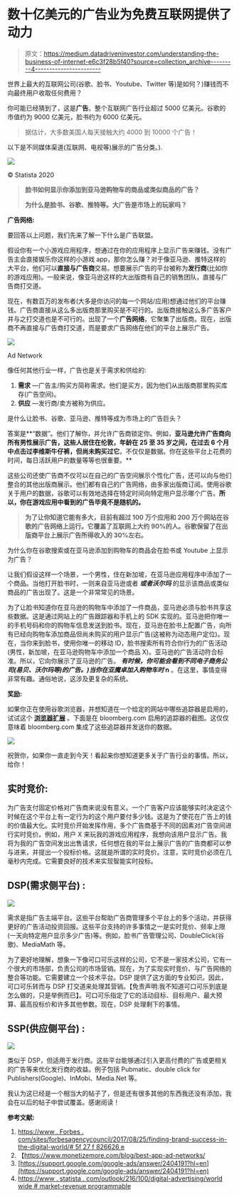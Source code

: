 # 数十亿美元的广告业为免费互联网提供了动力

> 原文：<https://medium.datadriveninvestor.com/understanding-the-business-of-internet-e6c3f28b5f40?source=collection_archive---------4----------------------->

世界上最大的互联网公司(谷歌、脸书、Youtube、Twitter 等)是如何？)赚钱而不向最终用户收取任何费用？

你可能已经猜到了，这是**广告**。整个互联网广告行业超过 5000 亿美元。谷歌的市值约为 9000 亿美元，脸书约为 6000 亿美元。

> 据估计，大多数美国人每天接触大约 4000 到 10000 个广告！

以下是不同媒体渠道(互联网、电视等)展示的广告分类。).

![](img/c8034fbc23d8c9722a556f48f60107f0.png)

© Statista 2020

> **脸书如何显示你添加到亚马逊购物车的商品或类似商品的广告？**
> 
> **为什么是脸书、谷歌、推特等。大广告是市场上的玩家吗？**

**广告网络:**

要回答以上问题，我们先来了解一下什么是广告联盟。

假设你有一个小游戏应用程序，想通过在你的应用程序上显示广告来赚钱。没有广告主会直接娱乐你这样的小游戏 app，那你怎么赚？对于像亚马逊、推特这样的大平台，他们可以**直接与广告商**交易。想要展示广告的平台被称为**发行商**(比如你的游戏应用)。一般来说，像亚马逊这样的大出版商有自己的销售团队，直接与广告商打交道。

现在，有数百万的发布者(大多是你访问的每一个网站/应用)想通过他们的平台赚钱。广告商直接从这么多出版商那里购买是不可行的。出版商接触这么多广告客户并与之打交道也是不可行的。出现了一个**广告网络**，它聚集了出版商。现在，出版商不再直接与广告商打交道，而是要求广告网络在他们的平台上展示广告。

![](img/2f73de2fb49bbd1743154536bce07aa5.png)

Ad Network

像任何其他行业一样，广告也是关于需求和供给的:

1.  **需求** —广告主/购买方简称需求。他们是买方，因为他们从出版商那里购买库存(广告空间)。
2.  **供应** —发行商/卖方被称为供应。

是什么让脸书、谷歌、亚马逊、推特等成为市场上的广告巨头？

答案是**“数据”。他们了解你，并允许广告商锁定你。例如，**亚马逊允许广告商向所有男性展示广告，这些人居住在伦敦，年龄在 25 至 35 岁之间，在过去 6 个月中点击过李维斯牛仔裤，但尚未购买过它**。不仅仅是数据。你在这些平台上花费的时间，每日活跃用户的数量等等也很重要。**

这些公司还使广告商不仅可以在自己的广告空间展示个性化广告，还可以向与他们整合的其他出版商展示。他们都有自己的广告网络，由多家出版商订阅。使用谷歌关于用户的数据，谷歌可以有效地选择在特定时间向特定用户显示哪个广告。**所以，你在游戏应用中看到的广告毕竟不是随机的。**

> **为了让你知道它能有多大，目前有超过 100 万个应用和 200 万个网站在谷歌的广告网络上运行。它覆盖了互联网上大约 90%的人。谷歌保留了在出版商平台上展示广告所得收入的 30%左右。**

为什么你在谷歌搜索或在亚马逊添加到购物车的商品会在脸书或 Youtube 上显示为广告？

让我们假设这样一个场景，一个男性，住在新加坡，在亚马逊应用程序中添加了一个商品。当他打开脸书时，一则来自亚马逊或者 ***或者沃尔玛*** 的显示该商品或类似商品的广告出现了。这是一个非常常见的场景。

为了让脸书知道你在亚马逊的购物车中添加了一件商品，亚马逊必须与脸书共享这些数据。这是通过网站上的广告跟踪器和手机上的 SDK 实现的。亚马逊把你唯一的手机号码和你的购物车信息发送到脸书。现在，亚马逊在脸书上配置广告，向所有已经向购物车添加商品但尚未购买的用户显示广告(这被称为动态用户定位)。现在，当你来到脸书，使用你唯一的移动 ID，脸书搜索所有符合你行为的广告活动(男性，新加坡，在亚马逊购物车中添加一个商品 X)。亚马逊的广告活动符合标准。所以，它向你展示了亚马逊的广告。 ***有时候，你可能会看到不同电子商务公司(易贝、沃尔玛等)的广告。)当你在亚魔卓加入购物车时* n** 。在这里，事情变得非常有趣。通俗地说，这涉及更复杂的系统。

**奖励:**

如果你正在使用谷歌浏览器，并想知道在一个给定的网站中哪些追踪器是启用的，试试这个 [**浏览器扩展**](https://chrome.google.com/webstore/detail/ghostery-%E2%80%93-privacy-ad-blo/mlomiejdfkolichcflejclcbmpeaniij?hl=en) 。下面是在 bloomberg.com 启用的追踪器的截图。这仅仅意味着 bloomberg.com 集成了这些追踪器并发送你的数据。

![](img/cf1640319ccfc8c9322cc3395c3b2c11.png)

祝贺你，如果你一直走到今天！看起来你想知道更多关于广告行业的事情。所以，给你！

## 实时竞价:

为广告支付固定价格对广告商来说没有意义。一个广告客户应该能够实时决定这个时候在这个平台上有一定行为的这个用户要付多少钱。这是为了使花在广告上的钱的价值最大化。实时竞价开始发挥作用，多个广告商基于不同的因素对广告空间进行实时竞价。例如，用户 X 来玩我的游戏应用程序，我想向该用户显示广告。我将为我的广告空间发出出售请求，任何想在我的平台上展示广告的广告商都可以参与进来，并提出一个投标价格。这就是所谓的实时竞价。注意，实时竞价必须在几毫秒内完成。它需要良好的技术来实现智能实时投标。

## DSP(需求侧平台) :

![](img/becfe2b0fa05eebc891000d18c283c53.png)

需求是指广告主端平台。这些平台帮助广告商管理多个平台上的多个活动，并获得更好的广告活动投资回报。这些平台支持的许多事情之一是实时竞价、频率上限(一天向特定用户显示多少广告)等。例如，脸书广告管理公司、DoubleClick(谷歌)、MediaMath 等。

为了更好地理解，想象一下像可口可乐这样的公司，它不是一家技术公司，它有一个很大的市场部，负责公司的市场营销。现在，为了实现实时竞价、与广告网络的整合等功能。它需要建立一个技术平台。DSP 提供了这方面的专业知识。因此，可口可乐转而与 DSP 打交道来处理其营销。【免责声明:我不知道可口可乐到底是怎么做的，只是举例而已】。可口可乐指定了它的活动目标、目标用户、最大预算、最高投标价和许多其他参数。现在，DSP 处理剩下的事情。

## SSP(供应侧平台) :

![](img/772cf8a51a58c6b0432e90fc2a45aeb3.png)

类似于 DSP，但适用于发行商。这些平台能够通过引入更高付费的广告或更相关的广告等来优化发行商的收益。例子包括 Pubmatic、double click for Publishers(Google)、InMobi、Media.Net 等。

我认为这已经是一个相当大的帖子了，但是还有很多其他的东西我还没有添加，我会在以后的帖子中尝试覆盖。感谢阅读！

**参考文献:**

1.  [https://www . Forbes . com/sites/forbesagencycouncil/2017/08/25/finding-brand-success-in-the-digital-world/# 5f 27 f 826626 e](https://www.forbes.com/sites/forbesagencycouncil/2017/08/25/finding-brand-success-in-the-digital-world/#5f27f826626e)
2.  【https://www.monetizemore.com/blog/best-app-ad-networks/ 
3.  [https://support.google.com/google-ads/answer/2404191?hl=en](https://support.google.com/google-ads/answer/2404191?hl=en)
4.  [https://www . statista . com/outlook/216/100/digital-advertising/world wide # market-revenue programmable](https://www.statista.com/outlook/216/100/digital-advertising/worldwide#market-revenueProgrammatic)